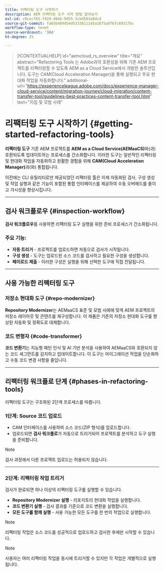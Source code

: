 ```yaml
---
title: 리팩터링 도구 시작하기
description: AEM 리팩터링 도구 시작 방법 알아보기
exl-id: c0cecf65-f419-484b-9d55-3cbd561e8dcd
source-git-commit: fa65b489d54d5333811145a1875a8f6fc89317bc
workflow-type: tm+mt
source-wordcount: '384'
ht-degree: 2%

---
```



>[!CONTEXTUALHELP]
>id="aemcloud_rs_overview"
>title="개요"
>abstract="Refactoring Tools 는 Adobe과의 호환성을 위해 기존 AEM 프로젝트를 리팩터링할 수 있도록 AEM as a Cloud Service에서 개발한 솔루션입니다. 도구는 CAM(Cloud Acceleration Manager)을 통해 실행되고 주요 현대화 작업을 자동화합니다."
>additional-url="https://experienceleague.adobe.com/docs/experience-manager-cloud-service/content/migration-journey/cloud-migration/content-transfer-tool/guidelines-best-practices-content-transfer-tool.html" text="지침 및 모범 사례"

# 리팩터링 도구 시작하기 {#getting-started-refactoring-tools}

**리팩터링 도구** 기존 AEM 프로젝트를 **AEM as a Cloud Service(AEMaaCS)**&#x200B;와(과) 호환되도록 업데이트하는 프로세스를 간소화합니다. 이러한 도구는 일반적인 리팩터링 및 현대화 작업을 자동화하고 원활한 경험을 위해 **CAM(Cloud Acceleration Manager)**&#x200B;과(와) 통합됩니다.

이전에는 CLI 유틸리티로만 제공되었던 리팩터링 툴은 이제 자동화된 검사, 구성 생성 및 작업 실행과 같은 기능이 포함된 통합 인터페이스를 제공하여 수동 오버헤드를 줄이고 가시성을 향상시킵니다.

---

## 검사 워크플로우 {#inspection-workflow}

**검사 워크플로우**&#x200B;를 사용하면 리팩터링 도구 실행을 위한 준비 프로세스가 간소화됩니다.

### 주요 기능:

* **자동 트리거** - 프로젝트를 업로드하면 자동으로 검사가 시작됩니다.
* **구성 생성** - 도구는 업로드된 소스 코드를 검사하고 필요한 구성을 생성합니다.
* **페이로드 제출** - 이러한 구성은 실행을 위해 선택한 도구에 직접 전달됩니다.

---

## 사용 가능한 리팩터링 도구

### 저장소 현대화 도구 {#repo-modernizer}

**Repository Modernizer**&#x200B;는 AEMaaCS 표준 및 모범 사례에 맞게 AEM 프로젝트의 저장소 레이아웃 및 콘텐츠를 재구성합니다. 이 제품은 기존의 저장소 현대화 도구를 향상된 자동화 및 정확도로 대체합니다.

### 코드 변형자 {#code-transformer}

**코드 변환기**&#x200B;는 지능형 패턴 인식 및 AI 기반 분석을 사용하여 AEMaaCS와 호환되지 않는 코드 세그먼트를 감지하고 업데이트합니다. 이 도구는 마이그레이션 작업을 단순화하고 수동 코드 변경 사항을 줄입니다.

---

## 리팩터링 워크플로 단계 {#phases-in-refactoring-tools}

리팩터링 도구는 구조화된 2단계 프로세스를 따릅니다.

### 1단계: Source 코드 업로드

* CAM 인터페이스를 사용하여 소스 코드(ZIP 형식)를 업로드합니다.
* 업로드되면 **검사 워크플로**&#x200B;가 자동으로 트리거되어 프로젝트를 분석하고 도구 실행을 준비합니다.

>[!NOTE]
>검사 과정에서 다른 프로젝트 업로드는 허용되지 않습니다.

---

### 2단계: 리팩터링 작업 트리거

검사가 완료되면 하나 이상의 리팩터링 도구를 실행할 수 있습니다.

* **Repository Modernizer 실행** - 리포지토리 현대화 작업을 실행합니다.
* **코드 변환기 실행** - 검사 결과를 기준으로 코드 변환을 실행합니다.
* **모든 도구를 함께 실행** - 사용 가능한 모든 도구를 한 번의 작업으로 실행합니다.

>[!NOTE]
>리팩터링 작업은 소스 코드를 성공적으로 업로드하고 검사한 후에만 시작할 수 있습니다.

>[!NOTE]
>사용자는 여러 리팩터링 작업을 동시에 트리거할 수 있지만 각 작업은 개별적으로 실행됩니다.

